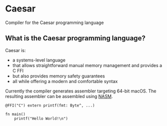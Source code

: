 # Caesar
Compiler for the Caesar programming language

## What is the Caesar programming language?
Caesar is:
- a systems-level language
- that allows straightforward manual memory management and provides a C FFI
- but also provides memory safety guarantees
- all while offering a modern and comfortable syntax

Currently the compiler generates assembler targeting 64-bit macOS.
The resulting assembler can be assembled using [NASM](https://www.nasm.us/).

	@FFI("C") extern printf(fmt: Byte^, ...)
	
	fn main()
	    printf("Hello World!\n")